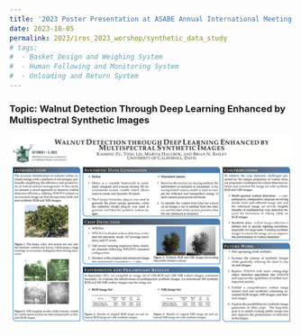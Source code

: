 ```yaml
---
title: '2023 Poster Presentation at ASABE Annual International Meeting'
date: 2023-10-05
permalink: 2023/iros_2023_worshop/synthetic_data_study
# tags:
#  - Basket Design and Weighing System
#  - Human Following and Monitoring System
#  - Unloading and Return System
---
```


### Topic: Walnut Detection Through Deep Learning Enhanced by Multispectral Synthetic Images

<img src="../images/Post_Images/2023/IROS_2023/Synthetic_Data_Study.png"
     alt="Synthetic_Data_Study.png"
     style="float: left; margin-bottom: 25px;" />




